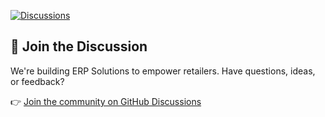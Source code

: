 [![Discussions](https://img.shields.io/github/discussions/Retail-Facts/erp-solutions?style=for-the-badge)](https://github.com/Retail-Facts/erp-solutions/discussions)

## 💬 Join the Discussion
We're building ERP Solutions to empower retailers. Have questions, ideas, or feedback?

👉 [Join the community on GitHub Discussions](https://github.com/Retail-Facts/erp-solutions/discussions)
